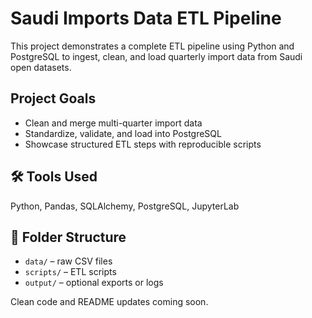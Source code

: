 # Saudi Imports Data ETL Pipeline

This project demonstrates a complete ETL pipeline using Python and PostgreSQL to ingest, clean, and load quarterly import data from Saudi open datasets.

## Project Goals
- Clean and merge multi-quarter import data
- Standardize, validate, and load into PostgreSQL
- Showcase structured ETL steps with reproducible scripts

## 🛠️ Tools Used
Python, Pandas, SQLAlchemy, PostgreSQL, JupyterLab

## 📁 Folder Structure
- `data/` – raw CSV files
- `scripts/` – ETL scripts
- `output/` – optional exports or logs

Clean code and README updates coming soon.
